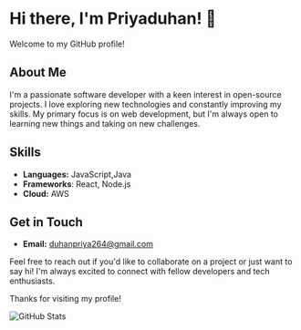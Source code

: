 # Hi there, I'm Priyaduhan! 👋

Welcome to my GitHub profile!

## About Me

I'm a passionate software developer with a keen interest in open-source projects. I love exploring new technologies and constantly improving my skills. My primary focus is on web development, but I'm always open to learning new things and taking on new challenges.

## Skills

- **Languages:** JavaScript,Java
- **Frameworks**: React, Node.js
- **Cloud:** AWS


## Get in Touch

- **Email:** duhanpriya264@gmail.com



Feel free to reach out if you'd like to collaborate on a project or just want to say hi! I'm always excited to connect with fellow developers and tech enthusiasts.

Thanks for visiting my profile!

![GitHub Stats](https://github-readme-stats.vercel.app/api?username=Priyaduhan&show_icons=true&theme=radical)
